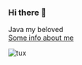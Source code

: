### Hi there 👋

Java my beloved <br/>
[Some info about me](https://panpolepl.github.io) 

![tux](https://github.com/PanPolePL/PanPolePL/assets/77209709/425a2f61-0dc0-4b1b-9e76-57a9a1eeb98c)
